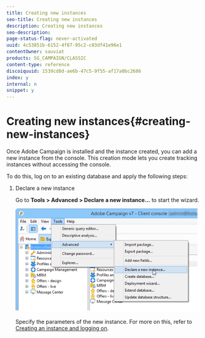 ```yaml
---
title: Creating new instances
seo-title: Creating new instances
description: Creating new instances
seo-description: 
page-status-flag: never-activated
uuid: 4c53851b-6152-4f87-95c2-c03df41e96e1
contentOwner: sauviat
products: SG_CAMPAIGN/CLASSIC
content-type: reference
discoiquuid: 1539cd8d-ae6b-47c5-9f55-af17a0bc2686
index: y
internal: n
snippet: y
---
```


# Creating new instances{#creating-new-instances}

Once Adobe Campaign is installed and the instance created, you can add a new instance from the console. This creation mode lets you create tracking instances without accessing the console.

To do this, log on to an existing database and apply the following steps:

1. Declare a new instance

   Go to **Tools > Advanced > Declare a new instance...** to start the wizard.

   ![](assets/s_ncs_install_declare_instance_menu.png)

   Specify the parameters of the new instance. For more on this, refer to [Creating an instance and logging on](../../installation/using/creating-an-instance-and-logging-on.md).

